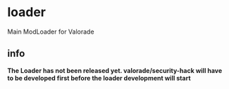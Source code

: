 # loader
Main ModLoader for Valorade
## info
**The Loader has not been released yet. valorade/security-hack will have to be developed first before the loader development will start**
